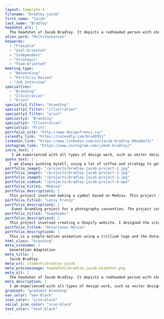 ```yaml
---
layout: template-4
filename: "bradley-jacob"
first_name: "Jacob"
last_name: "Bradley"
headshot_alt: |
  The headshot of Jacob Bradley. It depicts a redheaded person with short hair and a beard smiling brightly at the camera.
ation_word: "Multitaskation"
keywords:
  - "Flexible"
  - "Goal-Oriented"
  - "Independent"
  - "Strategic"
  - "Team-Oriented"
meeting_type:
  - "Networking"
  - "Portfolio Review"
  - "Job Interview"
specialties:
  - "Branding"
  - "Illustration"
  - "Print"
specialty1_filter: "branding"
specialty2_filter: "illustration"
specialty3_filter: "print"
specialty1: "Branding"
specialty2: "Illustration"
specialty3: "Print"
portfolio_site: "http://www.designfrenzi.ca/"
calendly_link: "https://calendly.com/brad0351"
linkedin_link: "https://www.linkedin.com/in/jacob-bradley-60aa0a73/"
instagram_link: "https://www.instagram.com/jakob.bradley/"
intro_text: |
   I am experienced with all types of design work, such as vector design, typography, web design, Photoshop, and animation.  I love to constantly learn, always upgrading my skills through web tutorials and creative workshops. I have a passion for design work and look forward to any challenge.
quote_text: |
  I am always pushing myself, using a lot of coffee and strategy to get the job done.
portfolio_image1: "/projects/bradley-jacob-project-1.jpg"
portfolio_image2: "/projects/bradley-jacob-project-2.jpg"
portfolio_image3: "/projects/bradley-jacob-project-3.jpg"
portfolio_video4: "/projects/bradley-jacob-project-4.mp4"
portfolio_title1: "Medusa"
portfolio_description1: |
  This project involved making a symbol based on Medusa. This project involved mind mapping, lots of sketch ideas, and different colour combinations in order to find the perfect symbol. The end result is a stern looking Medusa in black and green.
portfolio_title2: "Lensy Frenzy"
portfolio_description2: |
   Event branding project for a photography convention. The project included designing a logo, posters, flyer's, a feather banner, email invitations, and a Internet ad.
portfolio_title3: "SoapSoaks"
portfolio_description3: |
  This project involved creating a Shopify website. I designed the site and formatted all photos to fit the same size. I also edited Shopify's Liquid code to use a custom font for the website.
portfolio_title4: "Ontarioooo Motion"
portfolio_description4: |
  This is a simple motion animation using a trillium logo and the Ontario song.
html_class: "branding"
meta_sitename: |
  Generation Adaptation
meta_title: |
  Jacob Bradley
meta_url: students/bradley-jacob
meta_previewimage: headshots/bradley-jacob-headshot.png
meta_alt: |
  The headshot of Jacob Bradley. It depicts a redheaded person with short hair and a beard smiling brightly at the camera.
meta_description: |
  I am experienced with all types of design work, such as vector design, typography, web design, Photoshop, and animation.  I love to constantly learn, always upgrading my skills through web tutorials and creative workshops. I have a passion for design work and look forward to any challenge.
gradient: "gradient-branding"
nav_color: "nav-black"
icon_color: "icon-black"
social_icon_color: "icon-black"
text_color: "text-black"
---
```


